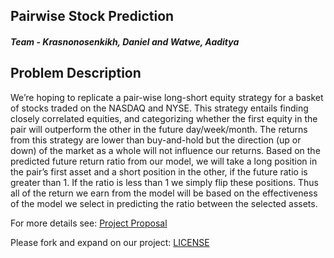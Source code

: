 ## Pairwise Stock Prediction
##### Team - Krasnonosenkikh, Daniel and Watwe, Aaditya

## Problem Description
We’re hoping to replicate a pair-wise long-short equity strategy for a basket of stocks traded on the NASDAQ and NYSE. This strategy entails finding closely correlated equities, and categorizing whether the first equity in the pair will outperform the other in the future day/week/month. The returns from this strategy are lower than buy-and-hold but the direction (up or down) of the market as a whole will not influence our returns. Based on the predicted future return ratio from our model, we will take a long position in the pair’s first asset and a short position in the other, if the future ratio is greater than 1. If the ratio is less than 1 we simply flip these positions. Thus all of the return we earn from the model will be based on the effectiveness of the model we select in predicting the ratio between the selected assets.

For more details see: [Project Proposal](https://github.com/WatweA/RNNforPairsTrading/blob/main/project/proposal.md)

Please fork and expand on our project: [LICENSE](https://github.com/WatweA/RNNforPairsTrading/blob/main/LICENSE)

